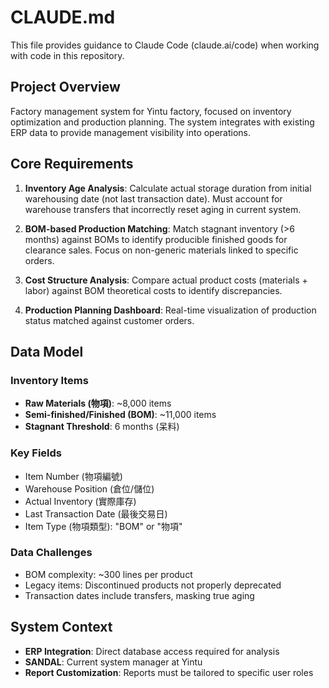 # CLAUDE.md

This file provides guidance to Claude Code (claude.ai/code) when working with code in this repository.

## Project Overview

Factory management system for Yintu factory, focused on inventory optimization and production planning. The system integrates with existing ERP data to provide management visibility into operations.

## Core Requirements

1. **Inventory Age Analysis**: Calculate actual storage duration from initial warehousing date (not last transaction date). Must account for warehouse transfers that incorrectly reset aging in current system.

2. **BOM-based Production Matching**: Match stagnant inventory (>6 months) against BOMs to identify producible finished goods for clearance sales. Focus on non-generic materials linked to specific orders.

3. **Cost Structure Analysis**: Compare actual product costs (materials + labor) against BOM theoretical costs to identify discrepancies.

4. **Production Planning Dashboard**: Real-time visualization of production status matched against customer orders.

## Data Model

### Inventory Items
- **Raw Materials (物項)**: ~8,000 items
- **Semi-finished/Finished (BOM)**: ~11,000 items
- **Stagnant Threshold**: 6 months (呆料)

### Key Fields
- Item Number (物項編號)
- Warehouse Position (倉位/儲位)
- Actual Inventory (實際庫存)
- Last Transaction Date (最後交易日)
- Item Type (物項類型): "BOM" or "物項"

### Data Challenges
- BOM complexity: ~300 lines per product
- Legacy items: Discontinued products not properly deprecated
- Transaction dates include transfers, masking true aging

## System Context

- **ERP Integration**: Direct database access required for analysis
- **SANDAL**: Current system manager at Yintu
- **Report Customization**: Reports must be tailored to specific user roles